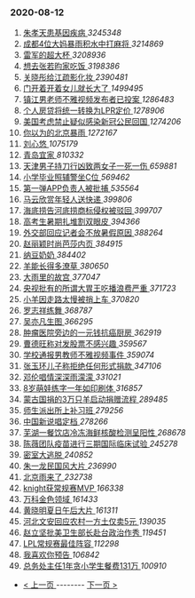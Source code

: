 ### 2020-08-12 
1. [ 朱孝天患基因疾病 ](https://s.weibo.com/weibo?q=%23%E6%9C%B1%E5%AD%9D%E5%A4%A9%E6%82%A3%E5%9F%BA%E5%9B%A0%E7%96%BE%E7%97%85%23&Refer=top) *3245348*
1. [ 成都4位大妈暴雨积水中打麻将 ](https://s.weibo.com/weibo?q=%23%E6%88%90%E9%83%BD4%E4%BD%8D%E5%A4%A7%E5%A6%88%E6%9A%B4%E9%9B%A8%E7%A7%AF%E6%B0%B4%E4%B8%AD%E6%89%93%E9%BA%BB%E5%B0%86%23&Refer=top) *3214869*
1. [ 雷军的超大杯 ](https://s.weibo.com/weibo?q=%23%E9%9B%B7%E5%86%9B%E7%9A%84%E8%B6%85%E5%A4%A7%E6%9D%AF%23&topic_ad=1&Refer=top) *3208936*
1. [ 想去张若昀家吃饭 ](https://s.weibo.com/weibo?q=%23%E6%83%B3%E5%8E%BB%E5%BC%A0%E8%8B%A5%E6%98%80%E5%AE%B6%E5%90%83%E9%A5%AD%23&Refer=top) *3198386*
1. [ 关晓彤给江疏影化妆 ](https://s.weibo.com/weibo?q=%23%E5%85%B3%E6%99%93%E5%BD%A4%E7%BB%99%E6%B1%9F%E7%96%8F%E5%BD%B1%E5%8C%96%E5%A6%86%23&Refer=top) *2390481*
1. [ 门开着开着女儿就长大了 ](https://s.weibo.com/weibo?q=%23%E9%97%A8%E5%BC%80%E7%9D%80%E5%BC%80%E7%9D%80%E5%A5%B3%E5%84%BF%E5%B0%B1%E9%95%BF%E5%A4%A7%E4%BA%86%23&Refer=top) *1499495*
1. [ 镇江男老师不雅视频发布者已投案 ](https://s.weibo.com/weibo?q=%23%E9%95%87%E6%B1%9F%E7%94%B7%E8%80%81%E5%B8%88%E4%B8%8D%E9%9B%85%E8%A7%86%E9%A2%91%E5%8F%91%E5%B8%83%E8%80%85%E5%B7%B2%E6%8A%95%E6%A1%88%23&Refer=top) *1286483*
1. [ 个人房贷将统一转换为LPR定价 ](https://s.weibo.com/weibo?q=%23%E4%B8%AA%E4%BA%BA%E6%88%BF%E8%B4%B7%E5%B0%86%E7%BB%9F%E4%B8%80%E8%BD%AC%E6%8D%A2%E4%B8%BALPR%E5%AE%9A%E4%BB%B7%23&Refer=top) *1278906*
1. [ 美国考虑禁止疑似感染新冠公民回国 ](https://s.weibo.com/weibo?q=%23%E7%BE%8E%E5%9B%BD%E8%80%83%E8%99%91%E7%A6%81%E6%AD%A2%E7%96%91%E4%BC%BC%E6%84%9F%E6%9F%93%E6%96%B0%E5%86%A0%E5%85%AC%E6%B0%91%E5%9B%9E%E5%9B%BD%23&Refer=top) *1274206*
1. [ 你以为的北京暴雨 ](https://s.weibo.com/weibo?q=%23%E4%BD%A0%E4%BB%A5%E4%B8%BA%E7%9A%84%E5%8C%97%E4%BA%AC%E6%9A%B4%E9%9B%A8%23&Refer=top) *1272167*
1. [ 刘心悠 ](https://s.weibo.com/weibo?q=%E5%88%98%E5%BF%83%E6%82%A0&Refer=top) *1075179*
1. [ 青岛宜家 ](https://s.weibo.com/weibo?q=%E9%9D%92%E5%B2%9B%E5%AE%9C%E5%AE%B6&Refer=top) *810332*
1. [ 天津男子持刀行凶致两女子一死一伤 ](https://s.weibo.com/weibo?q=%E5%A4%A9%E6%B4%A5%E7%94%B7%E5%AD%90%E6%8C%81%E5%88%80%E8%A1%8C%E5%87%B6%E8%87%B4%E4%B8%A4%E5%A5%B3%E5%AD%90%E4%B8%80%E6%AD%BB%E4%B8%80%E4%BC%A4&Refer=top) *659881*
1. [ 小学毕业照辅警坐C位 ](https://s.weibo.com/weibo?q=%23%E5%B0%8F%E5%AD%A6%E6%AF%95%E4%B8%9A%E7%85%A7%E8%BE%85%E8%AD%A6%E5%9D%90C%E4%BD%8D%23&Refer=top) *569462*
1. [ 第一弹APP负责人被批捕 ](https://s.weibo.com/weibo?q=%23%E7%AC%AC%E4%B8%80%E5%BC%B9APP%E8%B4%9F%E8%B4%A3%E4%BA%BA%E8%A2%AB%E6%89%B9%E6%8D%95%23&Refer=top) *535564*
1. [ 马云欣赏年轻人送快递 ](https://s.weibo.com/weibo?q=%E9%A9%AC%E4%BA%91%E6%AC%A3%E8%B5%8F%E5%B9%B4%E8%BD%BB%E4%BA%BA%E9%80%81%E5%BF%AB%E9%80%92&Refer=top) *399806*
1. [ 海底捞告河底捞商标侵权被驳回 ](https://s.weibo.com/weibo?q=%23%E6%B5%B7%E5%BA%95%E6%8D%9E%E5%91%8A%E6%B2%B3%E5%BA%95%E6%8D%9E%E5%95%86%E6%A0%87%E4%BE%B5%E6%9D%83%E8%A2%AB%E9%A9%B3%E5%9B%9E%23&Refer=top) *399707*
1. [ 高考生暑期扎堆割双眼皮 ](https://s.weibo.com/weibo?q=%23%E9%AB%98%E8%80%83%E7%94%9F%E6%9A%91%E6%9C%9F%E6%89%8E%E5%A0%86%E5%89%B2%E5%8F%8C%E7%9C%BC%E7%9A%AE%23&Refer=top) *394366*
1. [ 外交部回应记者会不放暑假原因 ](https://s.weibo.com/weibo?q=%23%E5%A4%96%E4%BA%A4%E9%83%A8%E5%9B%9E%E5%BA%94%E8%AE%B0%E8%80%85%E4%BC%9A%E4%B8%8D%E6%94%BE%E6%9A%91%E5%81%87%E5%8E%9F%E5%9B%A0%23&Refer=top) *388264*
1. [ 赵丽颖时尚芭莎内页 ](https://s.weibo.com/weibo?q=%23%E8%B5%B5%E4%B8%BD%E9%A2%96%E6%97%B6%E5%B0%9A%E8%8A%AD%E8%8E%8E%E5%86%85%E9%A1%B5%23&Refer=top) *384915*
1. [ 纳豆奶奶 ](https://s.weibo.com/weibo?q=%E7%BA%B3%E8%B1%86%E5%A5%B6%E5%A5%B6&Refer=top) *384402*
1. [ 羊能长得多潦草 ](https://s.weibo.com/weibo?q=%23%E7%BE%8A%E8%83%BD%E9%95%BF%E5%BE%97%E5%A4%9A%E6%BD%A6%E8%8D%89%23&Refer=top) *380650*
1. [ 大雨里的故宫 ](https://s.weibo.com/weibo?q=%23%E5%A4%A7%E9%9B%A8%E9%87%8C%E7%9A%84%E6%95%85%E5%AE%AB%23&Refer=top) *377047*
1. [ 央视批有的所谓大胃王吃播浪费严重 ](https://s.weibo.com/weibo?q=%23%E5%A4%AE%E8%A7%86%E6%89%B9%E6%9C%89%E7%9A%84%E6%89%80%E8%B0%93%E5%A4%A7%E8%83%83%E7%8E%8B%E5%90%83%E6%92%AD%E6%B5%AA%E8%B4%B9%E4%B8%A5%E9%87%8D%23&Refer=top) *371723*
1. [ 小羊因走路太慢被捎上车 ](https://s.weibo.com/weibo?q=%23%E5%B0%8F%E7%BE%8A%E5%9B%A0%E8%B5%B0%E8%B7%AF%E5%A4%AA%E6%85%A2%E8%A2%AB%E6%8D%8E%E4%B8%8A%E8%BD%A6%23&Refer=top) *370820*
1. [ 罗志祥练舞 ](https://s.weibo.com/weibo?q=%23%E7%BD%97%E5%BF%97%E7%A5%A5%E7%BB%83%E8%88%9E%23&Refer=top) *368787*
1. [ 吴亦凡生图 ](https://s.weibo.com/weibo?q=%23%E5%90%B4%E4%BA%A6%E5%87%A1%E7%94%9F%E5%9B%BE%23&Refer=top) *366295*
1. [ 肿瘤医院旁边的一元钱抗癌厨房 ](https://s.weibo.com/weibo?q=%23%E8%82%BF%E7%98%A4%E5%8C%BB%E9%99%A2%E6%97%81%E8%BE%B9%E7%9A%84%E4%B8%80%E5%85%83%E9%92%B1%E6%8A%97%E7%99%8C%E5%8E%A8%E6%88%BF%23&Refer=top) *362919*
1. [ 曹德旺称对发股票不感兴趣 ](https://s.weibo.com/weibo?q=%E6%9B%B9%E5%BE%B7%E6%97%BA%E7%A7%B0%E5%AF%B9%E5%8F%91%E8%82%A1%E7%A5%A8%E4%B8%8D%E6%84%9F%E5%85%B4%E8%B6%A3&Refer=top) *359567*
1. [ 学校通报男教师不雅视频事件 ](https://s.weibo.com/weibo?q=%E5%AD%A6%E6%A0%A1%E9%80%9A%E6%8A%A5%E7%94%B7%E6%95%99%E5%B8%88%E4%B8%8D%E9%9B%85%E8%A7%86%E9%A2%91%E4%BA%8B%E4%BB%B6&Refer=top) *359074*
1. [ 张玉环儿子称拒绝任何形式捐款 ](https://s.weibo.com/weibo?q=%23%E5%BC%A0%E7%8E%89%E7%8E%AF%E5%84%BF%E5%AD%90%E7%A7%B0%E6%8B%92%E7%BB%9D%E4%BB%BB%E4%BD%95%E5%BD%A2%E5%BC%8F%E6%8D%90%E6%AC%BE%23&Refer=top) *347106*
1. [ 邓伦唱情深深雨濛濛 ](https://s.weibo.com/weibo?q=%23%E9%82%93%E4%BC%A6%E5%94%B1%E6%83%85%E6%B7%B1%E6%B7%B1%E9%9B%A8%E6%BF%9B%E6%BF%9B%23&Refer=top) *331021*
1. [ 8岁萌娃练字一年如印刷体 ](https://s.weibo.com/weibo?q=%238%E5%B2%81%E8%90%8C%E5%A8%83%E7%BB%83%E5%AD%97%E4%B8%80%E5%B9%B4%E5%A6%82%E5%8D%B0%E5%88%B7%E4%BD%93%23&Refer=top) *316857*
1. [ 蒙古国捐的3万只羊启动捐赠流程 ](https://s.weibo.com/weibo?q=%23%E8%92%99%E5%8F%A4%E5%9B%BD%E6%8D%90%E7%9A%843%E4%B8%87%E5%8F%AA%E7%BE%8A%E5%90%AF%E5%8A%A8%E6%8D%90%E8%B5%A0%E6%B5%81%E7%A8%8B%23&Refer=top) *289485*
1. [ 师生派出所上补习班 ](https://s.weibo.com/weibo?q=%23%E5%B8%88%E7%94%9F%E6%B4%BE%E5%87%BA%E6%89%80%E4%B8%8A%E8%A1%A5%E4%B9%A0%E7%8F%AD%23&Refer=top) *279256*
1. [ 中国新说唱定档 ](https://s.weibo.com/weibo?q=%23%E4%B8%AD%E5%9B%BD%E6%96%B0%E8%AF%B4%E5%94%B1%E5%AE%9A%E6%A1%A3%23&Refer=top) *278266*
1. [ 芜湖一餐饮店冷冻海鲜核酸检测呈阳性 ](https://s.weibo.com/weibo?q=%23%E8%8A%9C%E6%B9%96%E4%B8%80%E9%A4%90%E9%A5%AE%E5%BA%97%E5%86%B7%E5%86%BB%E6%B5%B7%E9%B2%9C%E6%A0%B8%E9%85%B8%E6%A3%80%E6%B5%8B%E5%91%88%E9%98%B3%E6%80%A7%23&Refer=top) *268678*
1. [ 陈薇团队疫苗进行三期国际临床试验 ](https://s.weibo.com/weibo?q=%E9%99%88%E8%96%87%E5%9B%A2%E9%98%9F%E7%96%AB%E8%8B%97%E8%BF%9B%E8%A1%8C%E4%B8%89%E6%9C%9F%E5%9B%BD%E9%99%85%E4%B8%B4%E5%BA%8A%E8%AF%95%E9%AA%8C&Refer=top) *245278*
1. [ 密室大逃脱 ](https://s.weibo.com/weibo?q=%E5%AF%86%E5%AE%A4%E5%A4%A7%E9%80%83%E8%84%B1&Refer=top) *240852*
1. [ 朱一龙民国风大片 ](https://s.weibo.com/weibo?q=%23%E6%9C%B1%E4%B8%80%E9%BE%99%E6%B0%91%E5%9B%BD%E9%A3%8E%E5%A4%A7%E7%89%87%23&Refer=top) *236990*
1. [ 北京雨来了 ](https://s.weibo.com/weibo?q=%23%E5%8C%97%E4%BA%AC%E9%9B%A8%E6%9D%A5%E4%BA%86%23&Refer=top) *232738*
1. [ knight获常规赛MVP ](https://s.weibo.com/weibo?q=knight%E8%8E%B7%E5%B8%B8%E8%A7%84%E8%B5%9BMVP&Refer=top) *166338*
1. [ 万科金色领域 ](https://s.weibo.com/weibo?q=%E4%B8%87%E7%A7%91%E9%87%91%E8%89%B2%E9%A2%86%E5%9F%9F&Refer=top) *161433*
1. [ 黄晓明夏日午后大片 ](https://s.weibo.com/weibo?q=%23%E9%BB%84%E6%99%93%E6%98%8E%E5%A4%8F%E6%97%A5%E5%8D%88%E5%90%8E%E5%A4%A7%E7%89%87%23&Refer=top) *161311*
1. [ 河北文安回应农村一方土仅卖5元 ](https://s.weibo.com/weibo?q=%23%E6%B2%B3%E5%8C%97%E6%96%87%E5%AE%89%E5%9B%9E%E5%BA%94%E5%86%9C%E6%9D%91%E4%B8%80%E6%96%B9%E5%9C%9F%E4%BB%85%E5%8D%965%E5%85%83%23&Refer=top) *139035*
1. [ 赵立坚批美卫生部长赴台政治作秀 ](https://s.weibo.com/weibo?q=%23%E8%B5%B5%E7%AB%8B%E5%9D%9A%E6%89%B9%E7%BE%8E%E5%8D%AB%E7%94%9F%E9%83%A8%E9%95%BF%E8%B5%B4%E5%8F%B0%E6%94%BF%E6%B2%BB%E4%BD%9C%E7%A7%80%23&Refer=top) *119451*
1. [ LPL常规赛最佳阵容 ](https://s.weibo.com/weibo?q=%23LPL%E5%B8%B8%E8%A7%84%E8%B5%9B%E6%9C%80%E4%BD%B3%E9%98%B5%E5%AE%B9%23&Refer=top) *112298*
1. [ 我喜欢你预告 ](https://s.weibo.com/weibo?q=%23%E6%88%91%E5%96%9C%E6%AC%A2%E4%BD%A0%E9%A2%84%E5%91%8A%23&Refer=top) *106842*
1. [ 总务处主任1年贪小学生餐费131万 ](https://s.weibo.com/weibo?q=%23%E6%80%BB%E5%8A%A1%E5%A4%84%E4%B8%BB%E4%BB%BB1%E5%B9%B4%E8%B4%AA%E5%B0%8F%E5%AD%A6%E7%94%9F%E9%A4%90%E8%B4%B9131%E4%B8%87%23&Refer=top) *100910* 

- [ < 上一页 ](https://github.com/able8/weibo-hot-record/blob/master/2020-08-11.md) -------- [ 下一页 > ](https://github.com/able8/weibo-hot-record/blob/master/2020-08-13.md)